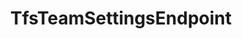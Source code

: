 ---
optionsClassName: TfsTeamSettingsEndpointOptions
optionsClassFullName: MigrationTools.Endpoints.TfsTeamSettingsEndpointOptions
configurationSamples:
- name: defaults
  description: 
  code: There are no defaults! Check the sample for options!
  sampleFor: MigrationTools.Endpoints.TfsTeamSettingsEndpointOptions
- name: sample
  description: 
  code: There is no sample, but you can check the classic below for a general feel.
  sampleFor: MigrationTools.Endpoints.TfsTeamSettingsEndpointOptions
- name: classic
  description: 
  code: >-
    {
      "$type": "TfsTeamSettingsEndpointOptions",
      "Enabled": false,
      "Organisation": null,
      "Project": null,
      "AuthenticationMode": "AccessToken",
      "AccessToken": null,
      "ReflectedWorkItemIdField": null,
      "LanguageMaps": null,
      "EndpointEnrichers": null
    }
  sampleFor: MigrationTools.Endpoints.TfsTeamSettingsEndpointOptions
description: missng XML code comments
className: TfsTeamSettingsEndpoint
typeName: Endpoints
architecture: 
options:
- parameterName: AccessToken
  type: String
  description: missng XML code comments
  defaultValue: missng XML code comments
- parameterName: AuthenticationMode
  type: AuthenticationMode
  description: missng XML code comments
  defaultValue: missng XML code comments
- parameterName: Enabled
  type: Boolean
  description: missng XML code comments
  defaultValue: missng XML code comments
- parameterName: EndpointEnrichers
  type: List
  description: missng XML code comments
  defaultValue: missng XML code comments
- parameterName: LanguageMaps
  type: TfsLanguageMapOptions
  description: missng XML code comments
  defaultValue: missng XML code comments
- parameterName: Organisation
  type: String
  description: missng XML code comments
  defaultValue: missng XML code comments
- parameterName: Project
  type: String
  description: missng XML code comments
  defaultValue: missng XML code comments
- parameterName: ReflectedWorkItemIdField
  type: String
  description: missng XML code comments
  defaultValue: missng XML code comments
status: missng XML code comments
processingTarget: missng XML code comments
classFile: /src/MigrationTools.Clients.AzureDevops.ObjectModel/Endpoints/TfsTeamSettingsEndpoint.cs
optionsClassFile: /src/MigrationTools.Clients.AzureDevops.ObjectModel/Endpoints/TfsTeamSettingsEndpointOptions.cs

redirectFrom:
- /Reference/Endpoints/TfsTeamSettingsEndpointOptions/
layout: reference
toc: true
permalink: /Reference/Endpoints/TfsTeamSettingsEndpoint/
title: TfsTeamSettingsEndpoint
categories:
- Endpoints
- 
topics:
- topic: notes
  path: /docs/Reference/Endpoints/TfsTeamSettingsEndpoint-notes.md
  exists: false
  markdown: ''
- topic: introduction
  path: /docs/Reference/Endpoints/TfsTeamSettingsEndpoint-introduction.md
  exists: false
  markdown: ''

---